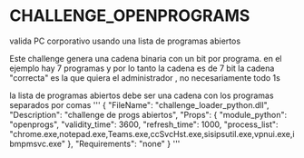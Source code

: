 # CHALLENGE_OPENPROGRAMS
valida PC corporativo usando una lista de programas abiertos

Este challenge genera una cadena binaria con un bit por programa. en el ejemplo hay 7 programas y por lo tanto la cadena es de 7 bit
la cadena "correcta" es la que quiera el administrador , no necesariamente todo 1s

la lista de programas abiertos debe ser una cadena con los programas separados por comas
''' 
{
"FileName": "challenge_loader_python.dll",
"Description": "challenge de progs abiertos",
"Props": {
  "module_python": "openprogs",
  "validity_time": 3600,
  "refresh_time": 1000,
  "process_list": "chrome.exe,notepad.exe,Teams.exe,ccSvcHst.exe,sisipsutil.exe,vpnui.exe,ibmpmsvc.exe"
},
"Requirements": "none" 
}
'''

